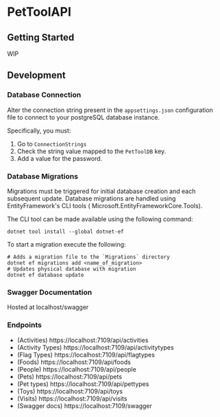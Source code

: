 ﻿# PetToolAPI


## Getting Started
WIP


## Development
### Database Connection
Alter the connection string present in the `appsettings.json` configuration file
to connect to your postgreSQL database instance.

Specifically, you must:
1. Go to `ConnectionStrings` 
2. Check the string value mapped to the `PetToolDB` key.
3. Add a value for the password.

### Database Migrations
Migrations must be triggered for initial database creation and each subsequent 
update. Database migrations are handled using EntityFramework's CLI tools (
Microsoft.EntityFrameworkCore.Tools).

The CLI tool can be made available using the following command:
```
dotnet tool install --global dotnet-ef
```

To start a migration execute the following:
```
# Adds a migration file to the `Migrations` directory
dotnet ef migrations add <name_of_migration>
# Updates physical database with migration
dotnet ef database update
```

### Swagger Documentation
Hosted at localhost/swagger


### Endpoints
- (Activities) https://localhost:7109/api/activities
- (Activity Types) https://localhost:7109/api/activitytypes
- (Flag Types) https://localhost:7109/api/flagtypes
- (Foods) https://localhost:7109/api/foods
- (People) https://localhost:7109/api/people
- (Pets) https://localhost:7109/api/pets
- (Pet types) https://localhost:7109/api/pettypes
- (Toys) https://localhost:7109/api/toys
- (Visits) https://localhost:7109/api/visits
- (Swagger docs) https://localhost:7109/swagger
